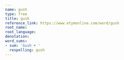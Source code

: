 ```yaml
---
name: gush
type: free
title: gush
reference_link: https://www.etymonline.com/word/gush
root_name: 
root_language: 
denotation: 
word_sums:
- sum: 'Gush + '
  respelling: gush
---
```

